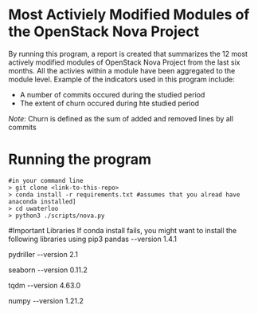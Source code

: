 # Most Activiely Modified Modules of the OpenStack Nova Project

By running this program, a report is created that summarizes the 12 most actively modified modules of OpenStack Nova Project from the last six months.
All the activies within a module have been aggregated to the module level. Example of the indicators used in this program include:

  - A number of commits occured during the studied period
  - The extent of churn occured during hte studied period

*Note*: Churn is defined as the sum of added and removed lines by all commits

# Running the program  

```
#in your command line
> git clone <link-to-this-repo>
> conda install -r requirements.txt #assumes that you alread have anaconda installed]
> cd uwaterloo
> python3 ./scripts/nova.py
```

#Important Libraries
If conda install fails, you might want to install the following libraries using pip3
pandas    --version 1.4.1 

pydriller --version 2.1 

seaborn   --version 0.11.2 

tqdm      --version 4.63.0 

numpy     --version 1.21.2
